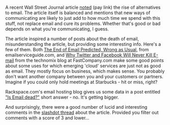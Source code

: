 <!--
.. title: Email Death Link Dump
.. date: 2009/10/14 13:01
.. slug: email-death-link-dump
.. link:
.. description:
.. tags: email, facebook, twitter, wave
-->


A recent Wall Street Journal article [noted](http://online.wsj.com/article/SB10001424052970203803904574431151489408372.html) (pay link) the rise of alternatives to email. The article itself is balanced and mentions that new ways of communicating are likely to just add to how much time we spend with this stuff, not replace email and cure its problems. Whether that's good or bad depends on what you're communicating, I guess.

The article inspired a number of posts about the death of email, misunderstanding the article, but providing some interesting info. Here's a few of them. Both [The End of Email Predicted, Wrong as Usual](http://www.emailserviceguide.com/2009/10/the-end-of-email-predicted-wrong-as-usual/), from emailserviceguide.com, and [Why Twitter and Facebook Will Never Kill E-mail](http://www.fastcompany.com/blog/kit-eaton/technomix/email-phenomenon-its-last-legs) from the technomix blog at FastCompany.com make some good points about some uses for which emerging 'cloud' services are just not as good as email. They mostly focus on business, which makes sense. You probably don't want another company between you and your customers or partners. Imagine if you could only hold meetings at Starbucks - hit or miss, right?

Rackspace.com's email hosting blog gives us some data in a post entitled ["Is Email dead?"](http://www.rackspace.com/email_hosting/blog/2009/09/is-email-dead/) short answer -  no. It's getting bigger.

And surprisingly, there were a good number of lucid and interesting comments in the [slashdot thread](http://tech.slashdot.org/story/09/10/14/016257/Yet-Another-Premature-Declaration-of-Emails-Death?art_pos=1) about the article. Provided you filter out comments with a score of 3 and lower...

